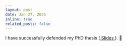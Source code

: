 ```yaml
---
layout: post
date: Jan 27, 2025
inline: true
related_posts: false
---
```


I have successfully defended my PhD thesis (<a href='\assets\pdf\phd_viva_voce.pdf'> Slides </a>). 🥳 
